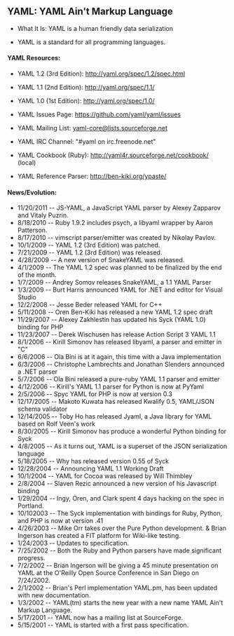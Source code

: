 ## YAML: YAML Ain't Markup Language

* What It Is: YAML is a human friendly data serialization

* YAML is a standard for all programming languages.

#### YAML Resources:
  * YAML 1.2 (3rd Edition): http://yaml.org/spec/1.2/spec.html
  
  * YAML 1.1 (2nd Edition): http://yaml.org/spec/1.1/
  
  * YAML 1.0 (1st Edition): http://yaml.org/spec/1.0/
  
  * YAML Issues Page: https://github.com/yaml/yaml/issues
  
  * YAML Mailing List: yaml-core@lists.sourceforge.net
  
  * YAML IRC Channel: "#yaml on irc.freenode.net"
  
  * YAML Cookbook (Ruby): http://yaml4r.sourceforge.net/cookbook/ (local)
  
  * YAML Reference Parser: http://ben-kiki.org/ypaste/

#### News/Evolution:
  - 11/20/2011 -- JS-YAML, a JavaScript YAML parser by Alexey Zapparov and Vitaly Puzrin.
  - 8/18/2010 -- Ruby 1.9.2 includes psych, a libyaml wrapper by Aaron Patterson.
  - 8/17/2010 -- vimscript parser/emitter was created by Nikolay Pavlov.
  - 10/1/2009 -- YAML 1.2 (3rd Edition) was patched.
  - 7/21/2009 -- YAML 1.2 (3rd Edition) was released.
  - 4/28/2009 -- A new version of SnakeYAML was released.
  - 4/1/2009 -- The YAML 1.2 spec was planned to be finalized by the end of the month.
  - 1/7/2009 -- Andrey Somov releases SnakeYAML, a 1.1 YAML Parser
  - 1/3/2009 -- Burt Harris announced YAML for .NET and editor for Visual Studio
  - 12/2/2008 -- Jesse Beder released YAML for C++
  - 5/11/2008 -- Oren Ben-Kiki has released a new YAML 1.2 spec draft
  - 11/29/2007 -- Alexey Zakhlestin has updated his Syck (YAML 1.0) binding for PHP
  - 11/23/2007 -- Derek Wischusen has release Action Script 3 YAML 1.1
  - 8/1/2006 -- Kirill Simonov has released libyaml, a parser and emitter in "C"
  - 6/6/2006 -- Ola Bini is at it again, this time with a Java implementation
  - 6/3/2006 -- Christophe Lambrechts and Jonathan Slenders announced a .NET parser
  - 5/7/2006 -- Ola Bini released a pure-ruby YAML 1.1 parser and emitter
  - 4/12/2006 -- Kirill's YAML 1.1 parser for Python is now at PyYaml
  - 2/5/2006 -- Spyc YAML for PHP is now at version 0.3
  - 12/17/2005 -- Makoto Kuwata has released Kwalify 0.5, YAML/JSON schema validator
  - 12/14/2005 -- Toby Ho has released Jyaml, a Java library for YAML based on Rolf Veen's work
  - 8/30/2005 -- Kirill Simonov has produce a wonderful Python binding for Syck
  - 4/8/2005 -- As it turns out, YAML is a superset of the JSON serialization language
  - 5/18/2005 -- Why has released version 0.55 of Syck
  - 12/28/2004 -- Announcing YAML 1.1 Working Draft
  - 10/1/2004 -- YAML for Cocoa was released by Will Thimbley
  - 2/8/2004 -- Slaven Rezic announced a new version of his Javascript binding
  - 1/29/2004 -- Ingy, Oren, and Clark spent 4 days hacking on the spec in Portland.
  - 10/102003 -- The Syck implementation with bindings for Ruby, Python, and PHP is now at version .41
  - 4/26/2003 -- Mike Orr takes over the Pure Python development. & Brian Ingerson has created a FIT platform for Wiki-like testing.
  - 1/24/2003 -- Updates to specification.
  - 7/25/2002 -- Both the Ruby and Python parsers have made significant progress.
  - 7/2/2002 -- Brian Ingerson will be giving a 45 minute presentation on YAML at the O'Reilly Open Source Conference in San Diego on 7/24/2002.
  - 2/1/2002 -- Brian's Perl implementation YAML.pm, has been updated with new documentation.
  - 1/3/2002 -- YAML(tm) starts the new year with a new name YAML Ain't Markup Language.
  - 5/17/2001 -- YAML now has a mailing list at SourceForge.
  - 5/15/2001 -- YAML is started with a first pass specification.
